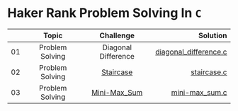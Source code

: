 # Haker Rank Problem Solving In ` C `
|       | Topic | Challenge | Solution |
|    :---    | :---:       |     :---:      |          ---: |
| 01  |Problem Solving|   Diagonal Difference  |[diagonal_difference.c](https://github.com/Mohamed-Silaya/Problem-Solving/tree/main/Haker-Rank/Basics/Diagonal%20Difference)   |
| 02  |Problem Solving|[Staircase](https://www.hackerrank.com/challenges/staircase/problem?isFullScreen=true)|[staircase.c](https://github.com/Mohamed-Silaya/Problem-Solving/tree/main/Haker-Rank/Basics/Staircase)|
| 03  |Problem Solving |[Mini-Max_Sum](https://www.hackerrank.com/challenges/mini-max-sum/problem?isFullScreen=true)|[mini-max_sum.c](https://github.com/Mohamed-Silaya/Problem-Solving/tree/main/Haker-Rank/Basics/Mini-Max_Sum)

